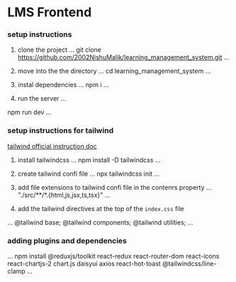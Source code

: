 # LMS Frontend
### setup instructions
1. clone the project
...
 git clone https://github.com/2002NishuMalik/learning_management_system.git
...
2. move into the the directory
...
  cd learning_management_system
...
3. instal dependencies
...
  npm i
... 

4. run the server
...

  npm run dev
...



### setup instructions for tailwind 
[tailwind official instruction doc](https://tailwindcss.com/docs/installation)

1. install tailwindcss
...
npm install -D tailwindcss
...
2. create tailwind confi file
...
 npx tailwindcss init
...

3. add file extensions to tailwind confi file in the contenrs property
...
  "./src/**/*.{html,js,jsx,ts,tsx}"
...  

4. add the tailwind directives at the top of the `index.css` file

...
 @tailwind base;
 @tailwind components;
 @tailwind utilities;
...

### adding plugins and dependencies
...
npm install @reduxjs/toolkit react-redux react-router-dom react-icons react-chartjs-2 chart.js daisyui axios react-hot-toast @tailwindcss/line-clamp
...

